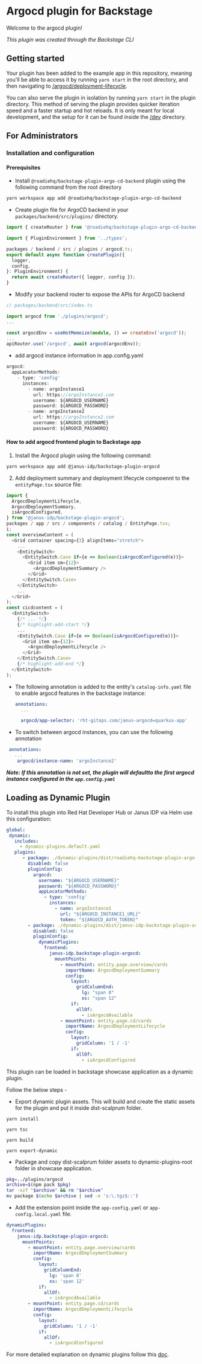 # Argocd plugin for Backstage

Welcome to the argocd plugin!

_This plugin was created through the Backstage CLI_

## Getting started

Your plugin has been added to the example app in this repository, meaning you'll be able to access it by running `yarn start` in the root directory, and then navigating to [/argocd/deployment-lifecycle](http://localhost:3000/argocd/deployment-lifecycle).

You can also serve the plugin in isolation by running `yarn start` in the plugin directory.
This method of serving the plugin provides quicker iteration speed and a faster startup and hot reloads.
It is only meant for local development, and the setup for it can be found inside the [/dev](./dev) directory.

## For Administrators

### Installation and configuration

#### Prerequisites

- Install `@roadiehq/backstage-plugin-argo-cd-backend` plugin using the following command from the root directory
<!-- configure it by following [Argo CD Backend Plugin docs](https://www.npmjs.com/package/@roadiehq/backstage-plugin-argo-cd-backend) -->

```bash
yarn workspace app add @roadiehq/backstage-plugin-argo-cd-backend
```

- Create plugin file for ArgoCD backend in your `packages/backend/src/plugins/` directory.

```ts
import { createRouter } from '@roadiehq/backstage-plugin-argo-cd-backend';

import { PluginEnvironment } from '../types';

packages / backend / src / plugins / argocd.ts;
export default async function createPlugin({
  logger,
  config,
}: PluginEnvironment) {
  return await createRouter({ logger, config });
}
```

- Modify your backend router to expose the APIs for ArgoCD backend

```ts
// packages/backend/src/index.ts

import argocd from './plugins/argocd';
...

const argocdEnv = useHotMemoize(module, () => createEnv('argocd'));
...
apiRouter.use('/argocd', await argocd(argocdEnv));
```

- add argocd instance information in app.config.yaml

```ts
argocd:
  appLocatorMethods:
    - type: 'config'
      instances:
        - name: argoInstance1
          url: https://argoInstance1.com
          username: ${ARGOCD_USERNAME}
          password: ${ARGOCD_PASSWORD}
        - name: argoInstance2
          url: https://argoInstance2.com
          username: ${ARGOCD_USERNAME}
          password: ${ARGOCD_PASSWORD}
```

#### How to add argocd frontend plugin to Backstage app

1. Install the Argocd plugin using the following command:

```bash
yarn workspace app add @janus-idp/backstage-plugin-argocd
```

2. Add deployment summary and deployment lifecycle compoennt to the `entityPage.tsx` source file:

```ts
import {
  ArgocdDeploymentLifecycle,
  ArgocdDeploymentSummary,
  isArgocdConfigured,
} from '@janus-idp/backstage-plugin-argocd';
packages / app / src / components / catalog / EntityPage.tsx;
i;
const overviewContent = (
  <Grid container spacing={3} alignItems="stretch">
    ...
    <EntitySwitch>
      <EntitySwitch.Case if={e => Boolean(isArgocdConfigured(e))}>
        <Grid item sm={12}>
          <ArgocdDeploymentSummary />
        </Grid>
      </EntitySwitch.Case>
    </EntitySwitch>
    ...
  </Grid>
);
const cicdcontent = (
  <EntitySwitch>
    {/* ... */}
    {/* highlight-add-start */}
    ...
    <EntitySwitch.Case if={e => Boolean(isArgocdConfigured(e))}>
      <Grid item sm={12}>
        <ArgocdDeploymentLifecycle />
      </Grid>
    </EntitySwitch.Case>
    {/* highlight-add-end */}
  </EntitySwitch>
);
```

- The following annotation is added to the entity's `catalog-info.yaml` file to enable argocd features in the backstage instance:

  ```yaml
  annotations:
    ...

    argocd/app-selector: 'rht-gitops.com/janus-argocd=quarkus-app'

  ```

- To switch between argocd instances, you can use the following annotation

```yaml
 annotations:
   ...
    argocd/instance-name: 'argoInstance2'
```

**_Note: If this annotation is not set, the plugin will defaultto the first argocd instance configured in the `app.config.yaml`_**

## Loading as Dynamic Plugin

To install this plugin into Red Hat Developer Hub or Janus IDP via Helm use this configuration:

```yaml
global:
 dynamic:
   includes:
     - dynamic-plugins.default.yaml
   plugins:
      - package: ./dynamic-plugins/dist/roadiehq-backstage-plugin-argo-cd-backend-dynamic
        disabled: false
        pluginConfig:
          argocd:
            username: "${ARGOCD_USERNAME}"
            password: "${ARGOCD_PASSWORD}"
            appLocatorMethods:
              - type: 'config'
                instances:
                  - name: argoInstance1
                    url: "${ARGOCD_INSTANCE1_URL}"
                    token: "${ARGOCD_AUTH_TOKEN}"
        - package: ./dynamic-plugins/dist/janus-idp-backstage-plugin-argocd
          disabled: false
          pluginConfig:
            dynamicPlugins:
              frontend:
                janus-idp.backstage-plugin-argocd:
                  mountPoints:
                    - mountPoint: entity.page.overview/cards
                      importName: ArgocdDeploymentSummary
                      config:
                        layout:
                          gridColumnEnd:
                            lg: "span 8"
                            xs: "span 12"
                        if:
                          allOf:
                            - isArgocdAvailable
                    - mountPoint: entity.page.cd/cards
                      importName: ArgocdDeploymentLifecycle
                      config:
                        layout:
                          gridColumn: '1 / -1'
                        if:
                          allOf:
                            - isArgocdConfigured

```

This plugin can be loaded in backstage showcase application as a dynamic plugin.

Follow the below steps -

- Export dynamic plugin assets. This will build and create the static assets for the plugin and put it inside dist-scalprum folder.

`yarn install`

`yarn tsc`

`yarn build`

`yarn export-dynamic`

- Package and copy dist-scalprum folder assets to dynamic-plugins-root folder in showcase application.

```sh
pkg=../plugins/argocd
archive=$(npm pack $pkg)
tar -xzf "$archive" && rm "$archive"
mv package $(echo $archive | sed -e 's:\.tgz$::')
```

- Add the extension point inside the `app-config.yaml` or `app-config.local.yaml` file.

```yaml
dynamicPlugins:
  frontend:
    janus-idp.backstage-plugin-argocd:
      mountPoints:
        - mountPoint: entity.page.overview/cards
          importName: ArgocdDeploymentSummary
          config:
            layout:
              gridColumnEnd:
                lg: 'span 8'
                xs: 'span 12'
            if:
              allOf:
                - isArgocdAvailable
        - mountPoint: entity.page.cd/cards
          importName: ArgocdDeploymentLifecycle
          config:
            layout:
              gridColumn: '1 / -1'
            if:
              allOf:
                - isArgocdConfigured
```

For more detailed explanation on dynamic plugins follow this [doc](https://github.com/janus-idp/backstage-showcase/blob/main/showcase-docs/dynamic-plugins.md).

